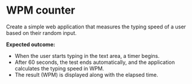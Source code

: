 # WPM counter

Create a simple web application that measures the typing speed of a user based on their random input.

**Expected outcome:**

- When the user starts typing in the text area, a timer begins.
- After 60 seconds, the test ends automatically, and the application calculates the typing speed in WPM.
- The result (WPM) is displayed along with the elapsed time.
